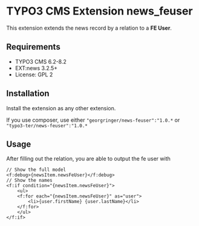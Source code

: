 # TYPO3 CMS Extension news_feuser

This extension extends the news record by a relation to a **FE User**.

## Requirements

- TYPO3 CMS 6.2-8.2
- EXT:news 3.2.5+
- License: GPL 2

## Installation

Install the extension as any other extension.

If you use composer, use either ``"georgringer/news-feuser":"1.0.*`` or ``"typo3-ter/news-feuser":"1.0.*``

## Usage

After filling out the relation, you are able to output the fe user with

```
// Show the full model
<f:debug>{newsItem.newsFeUser}</f:debug>
// Show the names
<f:if condition="{newsItem.newsFeUser}">
    <ul>
    <f:for each="{newsItem.newsFeUser}" as="user">
        <li>{user.firstName} {user.lastName}</li>
    </f:for>
    </ul>
</f:if>
```